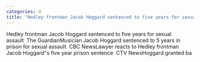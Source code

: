 ```yaml
---
categories: d
title: "Hedley frontman Jacob Hoggard sentenced to five years for sexual assault  The Guardian"
---
```

Hedley frontman Jacob Hoggard sentenced to five years for sexual assault&nbsp;&nbsp;The GuardianMusician Jacob Hoggard sentenced to 5 years in prison for sexual assault&nbsp;&nbsp;CBC NewsLawyer reacts to Hedley frontman Jacob Hoggard"s five year prison sentence&nbsp;&nbsp;CTV NewsHoggard granted ba